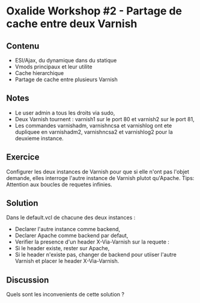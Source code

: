 # Oxalide Workshop #2 - Partage de cache entre deux Varnish

## Contenu

 * ESI/Ajax, du dynamique dans du statique
 * Vmods principaux et leur utilite
 * Cache hierarchique
 * Partage de cache entre plusieurs Varnish

## Notes

 * Le user admin a tous les droits via sudo,
 * Deux Varnish tournent : varnish1 sur le port 80 et varnish2 sur le port 81,
 * Les commandes varnishadm, varnishncsa et varnishlog ont ete dupliquee en varnishadm2, varnishncsa2 et varnishlog2 pour la deuxieme instance.

## Exercice
Configurer les deux instances de Varnish pour que si elle n'ont pas l'objet demande, elles interroge l'autre instance de Varnish plutot qu'Apache.
Tips: Attention aux boucles de requetes infinies.

## Solution
Dans le default.vcl de chacune des deux instances :
 * Declarer l'autre instance comme backend,
 * Declarer Apache comme backend par defaut,
 * Verifier la presence d'un header X-Via-Varnish sur la requete :
  * Si le header existe, rester sur Apache,
  * Si le header n'existe pas, changer de backend pour utiiser l'autre Varnish et placer le header X-Via-Varnish.

## Discussion
Quels sont les inconvenients de cette solution ?
